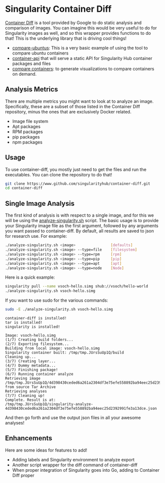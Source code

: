 # Singularity Container Diff

[Container Diff](https://github.com/GoogleContainerTools/container-diff) is a tool provided by Google
to do static analysis and comparison of images. You can imagine this would be very useful to do for Singularity 
images as well, and so this wrapper provides functions to do that! This is the underlying library
that is driving cool things!

 - [compare-ubuntus](examples/compare-ubuntus): This is a very basic example of using the tool to compare ubuntu containers
 - [container-api](https://www.github.com/singularityhub/api) that will serve a static API for Singularity Hub container packages and files
 - [compare containers](examples/compare-containers): to generate visualizations to compare containers on demand.


## Analysis Metrics
There are multiple metrics you might want to look at to analyze an image. 
Specifically, these are a subset of those listed in the Container
Diff repository, minus the ones that are exclusively Docker related.

 - Image file system
 - Apt packages
 - RPM packages
 - pip packages
 - npm packages

## Usage
To use container-diff, you mostly just need to get the files and run the executables. You can clone the repository to do that!

```bash
git clone https://www.github.com/singularityhub/container-diff.git
cd container-diff
```

## Single Image Analysis

The first kind of analysis is with respect to a single image, and for this we will be using
the [analyze-singularity.sh](analyze-singularity.sh) script. The basic usage is to provide your
Singularity image file as the first argument, followed by any arguments you want passed to container-diff.
By default, all results are saved to json for research use. For example:

```bash
./analyze-singularity.sh <image>                [defaults]
./analyze-singularity.sh <image> --type=file    [filesystem]
./analyze-singularity.sh <image> --type=rpm     [rpm]
./analyze-singularity.sh <image> --type=pip     [pip]
./analyze-singularity.sh <image> --type=apt     [apt]
./analyze-singularity.sh <image> --type=node    [Node]
```

Here is a quick example:

```bash
singularity pull --name vsoch-hello.simg shub://vsoch/hello-world
./analyze-singularity.sh vsoch-hello.simg
```

If you want to use sudo for the various commands:

```bash
sudo -E ./analyze-singularity.sh vsoch-hello.simg
```
```
container-diff is installed!
tar is installed!
singularity is installed!

Image: vsoch-hello.simg
(1/7) Creating build folders...
(2/7) Exporting filesystem...
Building from local image: vsoch-hello.simg
Singularity container built: /tmp/tmp.JUrsSuUp1Q/build
Cleaning up...
(3/7) Creating layer...
(4/7) Dummy metadata...
(5/7) Finishing package!
(6/7) Running container analyze
Retrieving image /tmp/tmp.JUrsSuUp1Q/4d398430ceded6a261a2304df3e75efe558892ba94eec25d2392991fe3a13dce.tar from source Tar Archive
Retrieving analyses
(7/7) Cleaning up!
Complete. Result is at:
/tmp/tmp.JUrsSuUp1Q/singularity-analyze-4d398430ceded6a261a2304df3e75efe558892ba94eec25d2392991fe3a13dce.json
```

And then go forth and use the output json files in all your awesome analyses!

## Enhancements
Here are some ideas for features to add!

 - Adding labels and Singularity environment to analyze export
 - Another script wrapper for the diff command of container-diff
 - When proper integration of Singularity goes into Go, adding to Container Diff proper
